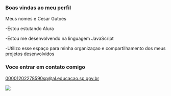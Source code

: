 ### Boas vindas ao meu perfil

 Meus nomes e Cesar Gutoes

 -Estou estutando Alura

 -Estou me desenvolvendo na linguagem JavaScript

 -Utilizo esse espaço para minha organizaçao e compartilhamento dos meus projetos desenvolvidos 

 ### Voce entrar em contato comigo
 00001202278590sp@al.educacao.sp.gov.br

 ![](https://media1.tenor.com/m/B6oviTJ8A3sAAAAC/metinline-skyline.gif)
